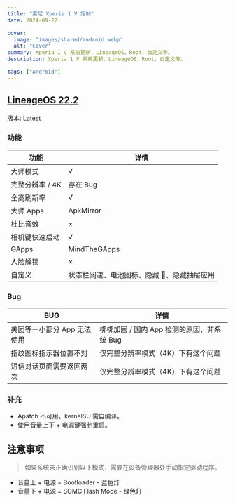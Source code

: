 ```yaml
---
title: "索尼 Xperia 1 V 定制"
date: 2024-09-22

cover:
  image: "images/shared/android.webp"
  alt: "Cover"
summary: Xperia 1 V 系统更新，LineageOS，Root，自定义等。
description: Xperia 1 V 系统更新，LineageOS，Root，自定义等。

tags: ["Android"]
---
```


## [LineageOS 22.2](https://wiki.lineageos.org/devices/pdx234/)

版本: Latest

### 功能

| 功能            | 详情                                        |
| --------------- | ------------------------------------------- |
| 大师模式        | √                                           |
| 完整分辨率 / 4K | 存在 Bug                                    |
| 全高刷新率      | √                                           |
| 大师 Apps       | ApkMirror                                   |
| 杜比音效        | ×                                           |
| 相机键快速启动  | √                                           |
| GApps           | MindTheGApps                                |
| 人脸解锁        | ×                                           |
| 自定义          | 状态栏网速、电池图标、隐藏 💊、隐藏抽屉应用 |

### Bug

| BUG                         | 详情                                       |
| --------------------------- | ------------------------------------------ |
| 美团等一小部分 App 无法使用 | 梆梆加固 / 国内 App 检测的原因，非系统 Bug |
| 指纹图标指示器位置不对      | 仅完整分辨率模式（4K）下有这个问题         |
| 短信对话页面需要返回两次    | 仅完整分辨率模式（4K）下有这个问题         |

### 补充

- Apatch 不可用。kernelSU 需自编译。
- 使用音量上下 + 电源键强制重启。

## 注意事项

> 如果系统未正确识别以下模式，需要在设备管理器处手动指定驱动程序。

- 音量上 + 电源 = Bootloader - 蓝色灯
- 音量下 + 电源 = SOMC Flash Mode - 绿色灯

